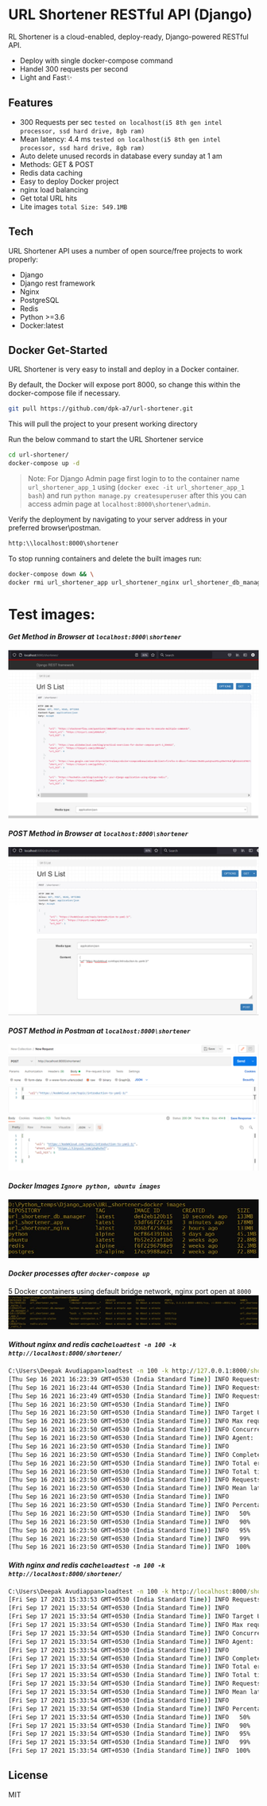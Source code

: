 # URL Shortener RESTful API (Django)

RL Shortener is a cloud-enabled, deploy-ready, Django-powered RESTful API.

- Deploy with single docker-compose command
- Handel 300 requests per second
- Light and Fast✨
## Features

- 300 Requests per sec `tested on localhost(i5 8th gen intel processor, ssd hard drive, 8gb ram)`
- Mean latency: 4.4 ms `tested on localhost(i5 8th gen intel processor, ssd hard drive, 8gb ram)`
- Auto delete unused records in database every sunday at 1 am
- Methods: GET & POST
- Redis data caching
- Easy to deploy Docker project
- nginx load balancing
- Get total URL hits
- Lite images `total Size: 549.1MB` 


## Tech

URL Shortener API uses a number of open source/free projects to work properly:
- Django
- Django rest framework
- Nginx
- PostgreSQL
- Redis
- Python >=3.6
- Docker:latest

## Docker Get-Started

URL Shortener is very easy to install and deploy in a Docker container.

By default, the Docker will expose port 8000, so change this within the
docker-compose file if necessary.

```sh
git pull https://github.com/dpk-a7/url-shortener.git
```
This will pull the project to your present working directory

Run the below command to start the  URL Shortener service
```sh
cd url-shortener/
docker-compose up -d
```

> Note: For Django Admin page first login to to the container name `url_shortener_app_1` using
(`docker exec -it url_shortener_app_1 bash`) and run `python manage.py createsuperuser` after this you can access admin page at `localhost:8000\shortener\admin`.

Verify the deployment by navigating to your server address in
your preferred browser\postman.
```sh
http:\\localhost:8000\shortener
```

To stop running containers and delete the built images run:
```sh
docker-compose down && \
docker rmi url_shortener_app url_shortener_nginx url_shortener_db_manager
```
# Test images:
#### _Get Method in Browser at `localhost:8000\shortener`_
![http_get](https://raw.githubusercontent.com/dpk-a7/url-shortener/main/images/http_get.png)

#### _POST Method in Browser at `localhost:8000\shortener`_
![http_post](https://raw.githubusercontent.com/dpk-a7/url-shortener/main/images/http_post.png)

#### _POST Method in Postman at `localhost:8000\shortener`_
![postman](https://raw.githubusercontent.com/dpk-a7/url-shortener/main/images/postman.png)

#### _Docker Images `Ignore python, ubuntu images`_
![images](https://raw.githubusercontent.com/dpk-a7/url-shortener/main/images/images.jpg)


#### _Docker processes after `docker-compose up`_
5 Docker containers using default bridge network, nginx port open at `8000`
![ps](https://raw.githubusercontent.com/dpk-a7/url-shortener/main/images/ps.jpg)

#### _Without nginx and redis cache`loadtest -n 100 -k http://localhost:8000/shortener/`_
```cmd
C:\Users\Deepak Avudiappan>loadtest -n 100 -k http://127.0.0.1:8000/shortener/
[Thu Sep 16 2021 16:23:39 GMT+0530 (India Standard Time)] INFO Requests: 0 (0%), requests per second: 0, mean latency: 0 ms
[Thu Sep 16 2021 16:23:44 GMT+0530 (India Standard Time)] INFO Requests: 46 (46%), requests per second: 9, mean latency: 108.4 ms
[Thu Sep 16 2021 16:23:49 GMT+0530 (India Standard Time)] INFO Requests: 87 (87%), requests per second: 8, mean latency: 120.3 ms
[Thu Sep 16 2021 16:23:50 GMT+0530 (India Standard Time)] INFO
[Thu Sep 16 2021 16:23:50 GMT+0530 (India Standard Time)] INFO Target URL:          http://127.0.0.1:8000/shortener/
[Thu Sep 16 2021 16:23:50 GMT+0530 (India Standard Time)] INFO Max requests:        100
[Thu Sep 16 2021 16:23:50 GMT+0530 (India Standard Time)] INFO Concurrency level:   1
[Thu Sep 16 2021 16:23:50 GMT+0530 (India Standard Time)] INFO Agent:               keepalive
[Thu Sep 16 2021 16:23:50 GMT+0530 (India Standard Time)] INFO
[Thu Sep 16 2021 16:23:50 GMT+0530 (India Standard Time)] INFO Completed requests:  100
[Thu Sep 16 2021 16:23:50 GMT+0530 (India Standard Time)] INFO Total errors:        0
[Thu Sep 16 2021 16:23:50 GMT+0530 (India Standard Time)] INFO Total time:          11.0566781 s
[Thu Sep 16 2021 16:23:50 GMT+0530 (India Standard Time)] INFO Requests per second: 9
[Thu Sep 16 2021 16:23:50 GMT+0530 (India Standard Time)] INFO Mean latency:        110.2 ms
[Thu Sep 16 2021 16:23:50 GMT+0530 (India Standard Time)] INFO
[Thu Sep 16 2021 16:23:50 GMT+0530 (India Standard Time)] INFO Percentage of the requests served within a certain time
[Thu Sep 16 2021 16:23:50 GMT+0530 (India Standard Time)] INFO   50%      110 ms
[Thu Sep 16 2021 16:23:50 GMT+0530 (India Standard Time)] INFO   90%      128 ms
[Thu Sep 16 2021 16:23:50 GMT+0530 (India Standard Time)] INFO   95%      185 ms
[Thu Sep 16 2021 16:23:50 GMT+0530 (India Standard Time)] INFO   99%      239 ms
[Thu Sep 16 2021 16:23:50 GMT+0530 (India Standard Time)] INFO  100%      239 ms (longest request)
```

#### _With nginx and redis cache`loadtest -n 100 -k http://localhost:8000/shortener/`_

```cmd
C:\Users\Deepak Avudiappan>loadtest -n 100 -k http://localhost:8000/shortener/
[Fri Sep 17 2021 15:33:53 GMT+0530 (India Standard Time)] INFO Requests: 0 (0%), requests per second: 0, mean latency: 0 ms
[Fri Sep 17 2021 15:33:54 GMT+0530 (India Standard Time)] INFO
[Fri Sep 17 2021 15:33:54 GMT+0530 (India Standard Time)] INFO Target URL:          http://localhost:8000/shortener/
[Fri Sep 17 2021 15:33:54 GMT+0530 (India Standard Time)] INFO Max requests:        100
[Fri Sep 17 2021 15:33:54 GMT+0530 (India Standard Time)] INFO Concurrency level:   1
[Fri Sep 17 2021 15:33:54 GMT+0530 (India Standard Time)] INFO Agent:               keepalive
[Fri Sep 17 2021 15:33:54 GMT+0530 (India Standard Time)] INFO
[Fri Sep 17 2021 15:33:54 GMT+0530 (India Standard Time)] INFO Completed requests:  100
[Fri Sep 17 2021 15:33:54 GMT+0530 (India Standard Time)] INFO Total errors:        0
[Fri Sep 17 2021 15:33:54 GMT+0530 (India Standard Time)] INFO Total time:          0.4462007 s
[Fri Sep 17 2021 15:33:54 GMT+0530 (India Standard Time)] INFO Requests per second: 224
[Fri Sep 17 2021 15:33:54 GMT+0530 (India Standard Time)] INFO Mean latency:        4.4 ms
[Fri Sep 17 2021 15:33:54 GMT+0530 (India Standard Time)] INFO
[Fri Sep 17 2021 15:33:54 GMT+0530 (India Standard Time)] INFO Percentage of the requests served within a certain time
[Fri Sep 17 2021 15:33:54 GMT+0530 (India Standard Time)] INFO   50%      3 ms
[Fri Sep 17 2021 15:33:54 GMT+0530 (India Standard Time)] INFO   90%      4 ms
[Fri Sep 17 2021 15:33:54 GMT+0530 (India Standard Time)] INFO   95%      5 ms
[Fri Sep 17 2021 15:33:54 GMT+0530 (India Standard Time)] INFO   99%      35 ms
[Fri Sep 17 2021 15:33:54 GMT+0530 (India Standard Time)] INFO  100%      35 ms (longest request)
```
## License
MIT